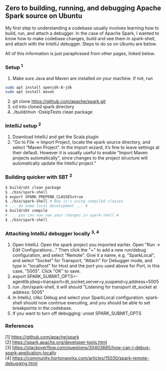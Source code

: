 ## Zero to building, running, and debugging Apache Spark source on Ubuntu

My first step to understanding a codebase usually involves learning how to build, run, and attach a debugger.
In the case of Apache Spark, I wanted to know how to make codebase changes, build and see them in spark-shell, and attach with the IntelliJ debugger. Steps to do so on Ubuntu are below.

All of this information is just paraphrased from other pages, linked below.

### Setup <sup>1</sup>

1. Make sure Java and Maven are installed on your machine. If not, run
```bash
sudo apt install openjdk-8-jdk 
sudo apt install maven
```
2. git clone https://github.com/apache/spark.git
3. cd into cloned spark directory
4. ./build/mvn -DskipTests clean package

### IntelliJ setup <sup>2</sup>

1. Download IntelliJ and get the Scala plugin
2. "Go to File -> Import Project, locate the spark source directory, and select “Maven Project”. In the Import wizard, it’s fine to leave settings at their default. However it is usually useful to enable “Import Maven projects automatically”, since changes to the project structure will automatically update the IntelliJ project."


### Building quicker with SBT <sup>2</sup>

```bash
$ build/sbt clean package
$ ./bin/spark-shell
$ export SPARK_PREPEND_CLASSES=true
$ ./bin/spark-shell # Now it's using compiled classes
# ... do some local development ... #
$ build/sbt compile
# ... you can now see your changes in spark-shell #
$ ./bin/spark-shell
```

### Attaching IntelliJ debugger locally <sup>3, 4</sup>

1. Open IntelliJ. Open the spark project you imported earlier. Open  "Run -> Edit Configurations..." Then click the "+" to add a new run/debug configuration, and select "Remote". Give it a name, e.g. "SparkLocal", and select "Socket" for Transport, "Attach" for Debugger mode, and type in "localhost" for Host and the port you used above for Port, in this case, "5005". Click "OK" to save. 
2. export SPARK_SUBMIT_OPTS=-agentlib:jdwp=transport=dt_socket,server=y,suspend=y,address=5005
3. run ./bin/spark-shell, it will should "Listening for transport dt_socket at address: 5005"
4. In IntelliJ, clikc Debug and select your SparkLocal configuration. spark-shell should now continue executing, and you should be able to set breakpoints in the codebase.
5. If you want to turn off debugging:
    unset SPARK_SUBMIT_OPTS

### References

[1] https://github.com/apache/spark <br>
[2] https://spark.apache.org/developer-tools.html <br>
[3] https://stackoverflow.com/questions/30403685/how-can-i-debug-spark-application-locally <br>
[4] https://community.hortonworks.com/articles/15030/spark-remote-debugging.html <br>
